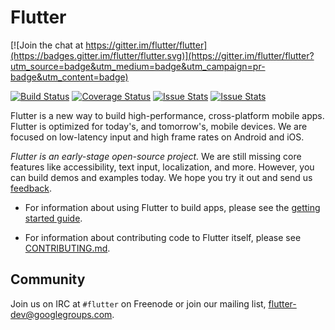 Flutter
=======

[![Join the chat at https://gitter.im/flutter/flutter](https://badges.gitter.im/flutter/flutter.svg)](https://gitter.im/flutter/flutter?utm_source=badge&utm_medium=badge&utm_campaign=pr-badge&utm_content=badge)

[![Build Status](https://travis-ci.org/flutter/flutter.svg?branch=master)](https://travis-ci.org/flutter/flutter)
[![Coverage Status](https://coveralls.io/repos/github/flutter/flutter/badge.svg?branch=master)](https://coveralls.io/github/flutter/flutter?branch=master)
[![Issue Stats](http://issuestats.com/github/flutter/flutter/badge/pr?style=flat)](http://issuestats.com/github/flutter/flutter)
[![Issue Stats](http://issuestats.com/github/flutter/flutter/badge/issue?style=flat)](http://issuestats.com/github/flutter/flutter)

Flutter is a new way to build high-performance, cross-platform mobile apps.
Flutter is optimized for today's, and tomorrow's, mobile devices. We are
focused on low-latency input and high frame rates on Android and iOS.

_Flutter is an early-stage open-source project._ We are still missing core
features like accessibility, text input, localization, and more. However,
you can build demos and examples today. We hope you try it out and send
us [feedback](mailto:flutter-dev@googlegroups.com).

 - For information about using Flutter to build apps, please see
   the [getting started guide](http://flutter.io/getting-started/).

- For information about contributing code to Flutter itself, please see
  [CONTRIBUTING.md](CONTRIBUTING.md).

Community
---------

Join us on IRC at `#flutter` on Freenode or join our mailing list,
[flutter-dev@googlegroups.com](https://groups.google.com/forum/#!forum/flutter-dev).
